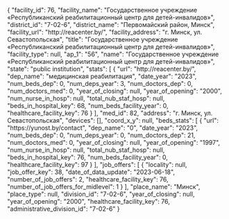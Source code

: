 {
    "facility_id": 76,
    "facility_name": "Государственное учреждение «Республиканский реабилитационный центр для детей-инвалидов»",
    "district_id": "7-02-6",
    "district_name": "Первомайский район, Минск",
    "facility_url": "http:\/\/reacenter.by\/",
    "facility_address": "г. Минск, ул. Севастопольская",
    "title": "Государственное учреждение «Республиканский реабилитационный центр для детей-инвалидов»",
    "facility_type": null,
    "ap_1": "56",
    "name": "Государственное учреждение «Республиканский реабилитационный центр для детей-инвалидов»",
    "state": "public institution",
    "stats": [
        {
            "url": "http:\/\/reacenter.by\/",
            "dep_name": "медицинская реабилитация",
            "date_year": "2023",
            "num_beds_dep": 0,
            "num_deps_year": 3,
            "num_doctors_dep": 0,
            "num_doctors_med": 0,
            "year_of_closing": null,
            "year_of_opening": "2000",
            "num_nurse_in_hosp": null,
            "total_nub_staf_hosp": null,
            "beds_in_hospital_key": 68,
            "num_beds_facility_year": 0,
            "healthcare_facility_key": 76
        }
    ],
    "med_id": 82,
    "address": "г. Минск, ул. Севастопольская",
    "devices": [],
    "coord_x_y": null,
    "beds_stats": [
        {
            "url": "https:\/\/yunost.by\/contact",
            "dep_name": "0",
            "date_year": "2023",
            "num_beds_dep": 0,
            "num_deps_year": 0,
            "num_doctors_dep": 21,
            "num_doctors_med": 0,
            "year_of_closing": null,
            "year_of_opening": "1997",
            "num_nurse_in_hosp": null,
            "total_nub_staf_hosp": null,
            "beds_in_hospital_key": 76,
            "num_beds_facility_year": 0,
            "healthcare_facility_key": 97
        }
    ],
    "job_offers": [
        {
            "locality": null,
            "job_offer_key": 38,
            "date_of_data_update": "2023-06-18",
            "number_of_job_offers": 2,
            "healthcare_facility_key": 76,
            "number_of_job_offers_for_midlevel": 1
        }
    ],
    "place_name": "Минск",
    "place_type": null,
    "division_id": "7-02-6",
    "year_of_closing": null,
    "year_of_opening": "2000",
    "healthcare_facility_key": 76,
    "administrative_division_id": "7-02-6"
}